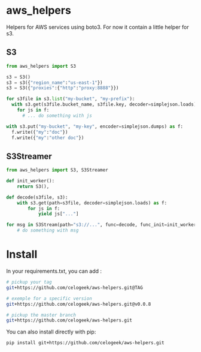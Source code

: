 # aws_helpers

Helpers for AWS services using boto3. For now it contain a little helper for s3.

## S3

```python
from aws_helpers import S3

s3 = S3()
s3 = s3({"region_name":"us-east-1"})
s3 = S3({"proxies":{"http":"proxy:8888"}})

for s3file in s3.list("my-bucket", "my-prefix"):
  with s3.get(s3file.bucket_name, s3file.key, decoder=simplejson.loads) as f:
    for js in f:
      # ... do something with js

with s3.put("my-bucket", "my-key", encoder=simplejson.dumps) as f:
  f.write({"my":"doc"})
  f.write({"my":"other doc"})
```

## S3Streamer

```python
from aws_helpers import S3, S3Streamer

def init_worker():
    return S3(),

def decode(s3file, s3):
    with s3.get(path=s3file, decoder=simplejson.loads) as f:
        for js in f:
            yield js["..."]

for msg in S3Stream(path="s3://...", func=decode, func_init=init_worker):
    # do something with msg
```

# Install

In your requirements.txt, you can add :

```bash
# pickup your tag
git+https://github.com/celogeek/aws-helpers.git@TAG

# exemple for a specific version
git+https://github.com/celogeek/aws-helpers.git@v0.0.8

# pickup the master branch
git+https://github.com/celogeek/aws-helpers.git
```

You can also install directly with pip:
```bash
pip install git+https://github.com/celogeek/aws-helpers.git
```
